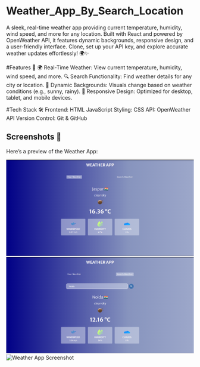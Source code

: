 # Weather_App_By_Search_Location
A sleek, real-time weather app providing current temperature, humidity, wind speed, and more for any location. Built with React and powered by OpenWeather API, it features dynamic backgrounds, responsive design, and a user-friendly interface. Clone, set up your API key, and explore accurate weather updates effortlessly! 🌍✨

#Features 🌟
🌍 Real-Time Weather: View current temperature, humidity, wind speed, and more.
🔍 Search Functionality: Find weather details for any city or location.
🌈 Dynamic Backgrounds: Visuals change based on weather conditions (e.g., sunny, rainy).
📱 Responsive Design: Optimized for desktop, tablet, and mobile devices.


#Tech Stack 🛠️
Frontend: HTML JavaScript
Styling: CSS
API: OpenWeather API
Version Control: Git & GitHub

## Screenshots 📸  
Here’s a preview of the Weather App:  

![Weather App Screenshot](weatherAppProject/SS/img2.png)  
![Weather App Screenshot](weatherAppProject/SS/img3.png)  
![Weather App Screenshot](img2.png)  
